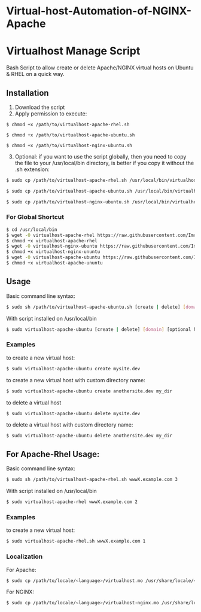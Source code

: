 # Virtual-host-Automation-of-NGINX-Apache

Virtualhost Manage Script
===========

Bash Script to allow create or delete Apache/NGINX virtual hosts on Ubuntu & RHEL on a quick way.

## Installation ##

1. Download the script
2. Apply permission to execute:

```
$ chmod +x /path/to/virtualhost-apache-rhel.sh
```

```
$ chmod +x /path/to/virtualhost-apache-ubuntu.sh
```

```
$ chmod +x /path/to/virtualhost-nginx-ubuntu.sh
```


3. Optional: if you want to use the script globally, then you need to copy the file to your /usr/local/bin directory, is better
if you copy it without the .sh extension:

```bash
$ sudo cp /path/to/virtualhost-apache-rhel.sh /usr/local/bin/virtualhost-apache-rhel
```

```bash
$ sudo cp /path/to/virtualhost-apache-ubuntu.sh /usr/local/bin/virtualhost-apache-ubuntu
```

```bash
$ sudo cp /path/to/virtualhost-nginx-ubuntu.sh /usr/local/bin/virtualhost-nginx-ubuntu
```

### For Global Shortcut ###

```bash
$ cd /usr/local/bin
$ wget -O virtualhost-apache-rhel https://raw.githubusercontent.com/Imran1616/Virtual-host-Automation/master/virtualhost-apache-rhel.sh
$ chmod +x virtualhost-apache-rhel
$ wget -O virtualhost-nginx-ubuntu https://raw.githubusercontent.com/Imran1616/Virtual-host-Automation/master/virtualhost-nginx-ubuntu.sh
$ chmod +x virtualhost-nginx-ununtu
$ wget -O virtualhost-apache-ubuntu https://raw.githubusercontent.com/Imran1616/Virtual-host-Automation/master/virtualhost-apache-ubuntu.sh
$ chmod +x virtualhost-apache-ununtu
```

## Usage ##

Basic command line syntax:

```bash
$ sudo sh /path/to/virtualhost-apache-ubuntu.sh [create | delete] [domain] [optional host_dir]
```

With script installed on /usr/local/bin

```bash
$ sudo virtualhost-apache-ubuntu [create | delete] [domain] [optional host_dir]
```

### Examples ###

to create a new virtual host:

```bash
$ sudo virtualhost-apache-ubuntu create mysite.dev
```
to create a new virtual host with custom directory name:

```bash
$ sudo virtualhost-apache-ubuntu create anothersite.dev my_dir
```
to delete a virtual host

```bash
$ sudo virtualhost-apache-ubuntu delete mysite.dev
```

to delete a virtual host with custom directory name:

```
$ sudo virtualhost-apache-ubuntu delete anothersite.dev my_dir
```

## For Apache-Rhel Usage: ##

Basic command line syntax:

```bash
$ sudo sh /path/to/virtualhost-apache-rhel.sh wwwX.example.com 3
```

With script installed on /usr/local/bin

```bash
$ sudo virtualhost-apache-rhel wwwX.example.com 2
```

### Examples ###

to create a new virtual host:

```bash
$ sudo virtualhost-apache-rhel.sh wwwX.example.com 1
```

### Localization ###

For Apache:

```bash
$ sudo cp /path/to/locale/<language>/virtualhost.mo /usr/share/locale/<language>/LC_MESSAGES/
```

For NGINX:

```bash
$ sudo cp /path/to/locale/<language>/virtualhost-nginx.mo /usr/share/locale/<language>/LC_MESSAGES/
```

